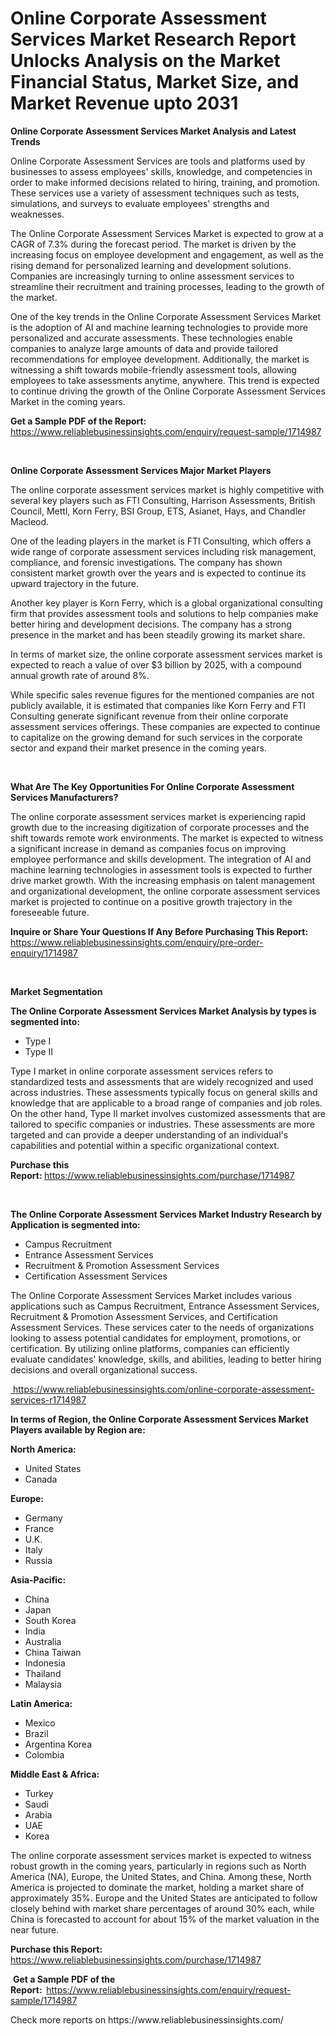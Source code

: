 <p><h1>Online Corporate Assessment Services Market Research Report Unlocks Analysis on the Market Financial Status, Market Size, and Market Revenue upto 2031</h1></p><p><strong>Online Corporate Assessment Services Market Analysis and Latest Trends</strong></p>
<p><p>Online Corporate Assessment Services are tools and platforms used by businesses to assess employees' skills, knowledge, and competencies in order to make informed decisions related to hiring, training, and promotion. These services use a variety of assessment techniques such as tests, simulations, and surveys to evaluate employees' strengths and weaknesses.</p><p>The Online Corporate Assessment Services Market is expected to grow at a CAGR of 7.3% during the forecast period. The market is driven by the increasing focus on employee development and engagement, as well as the rising demand for personalized learning and development solutions. Companies are increasingly turning to online assessment services to streamline their recruitment and training processes, leading to the growth of the market.</p><p>One of the key trends in the Online Corporate Assessment Services Market is the adoption of AI and machine learning technologies to provide more personalized and accurate assessments. These technologies enable companies to analyze large amounts of data and provide tailored recommendations for employee development. Additionally, the market is witnessing a shift towards mobile-friendly assessment tools, allowing employees to take assessments anytime, anywhere. This trend is expected to continue driving the growth of the Online Corporate Assessment Services Market in the coming years.</p></p>
<p><strong>Get a Sample PDF of the Report:&nbsp;</strong> <a href="https://www.reliablebusinessinsights.com/enquiry/request-sample/1714987">https://www.reliablebusinessinsights.com/enquiry/request-sample/1714987</a></p>
<p>&nbsp;</p>
<p><strong>Online Corporate Assessment Services Major Market Players</strong></p>
<p><p>The online corporate assessment services market is highly competitive with several key players such as FTI Consulting, Harrison Assessments, British Council, Mettl, Korn Ferry, BSI Group, ETS, Asianet, Hays, and Chandler Macleod.</p><p>One of the leading players in the market is FTI Consulting, which offers a wide range of corporate assessment services including risk management, compliance, and forensic investigations. The company has shown consistent market growth over the years and is expected to continue its upward trajectory in the future. </p><p>Another key player is Korn Ferry, which is a global organizational consulting firm that provides assessment tools and solutions to help companies make better hiring and development decisions. The company has a strong presence in the market and has been steadily growing its market share.</p><p>In terms of market size, the online corporate assessment services market is expected to reach a value of over $3 billion by 2025, with a compound annual growth rate of around 8%.</p><p>While specific sales revenue figures for the mentioned companies are not publicly available, it is estimated that companies like Korn Ferry and FTI Consulting generate significant revenue from their online corporate assessment services offerings. These companies are expected to continue to capitalize on the growing demand for such services in the corporate sector and expand their market presence in the coming years.</p></p>
<p>&nbsp;</p>
<p><strong>What Are The Key Opportunities For Online Corporate Assessment Services Manufacturers?</strong></p>
<p><p>The online corporate assessment services market is experiencing rapid growth due to the increasing digitization of corporate processes and the shift towards remote work environments. The market is expected to witness a significant increase in demand as companies focus on improving employee performance and skills development. The integration of AI and machine learning technologies in assessment tools is expected to further drive market growth. With the increasing emphasis on talent management and organizational development, the online corporate assessment services market is projected to continue on a positive growth trajectory in the foreseeable future.</p></p>
<p><strong>Inquire or Share Your Questions If Any Before Purchasing This Report:</strong> <a href="https://www.reliablebusinessinsights.com/enquiry/pre-order-enquiry/1714987">https://www.reliablebusinessinsights.com/enquiry/pre-order-enquiry/1714987</a></p>
<p>&nbsp;</p>
<p><strong>Market Segmentation</strong></p>
<p><strong>The Online Corporate Assessment Services Market Analysis by types is segmented into:</strong></p>
<p><ul><li>Type I</li><li>Type II</li></ul></p>
<p><p>Type I market in online corporate assessment services refers to standardized tests and assessments that are widely recognized and used across industries. These assessments typically focus on general skills and knowledge that are applicable to a broad range of companies and job roles. On the other hand, Type II market involves customized assessments that are tailored to specific companies or industries. These assessments are more targeted and can provide a deeper understanding of an individual's capabilities and potential within a specific organizational context.</p></p>
<p><strong>Purchase this Report:&nbsp;</strong><a href="https://www.reliablebusinessinsights.com/purchase/1714987">https://www.reliablebusinessinsights.com/purchase/1714987</a></p>
<p>&nbsp;</p>
<p><strong>The Online Corporate Assessment Services Market Industry Research by Application is segmented into:</strong></p>
<p><ul><li>Campus Recruitment</li><li>Entrance Assessment Services</li><li>Recruitment & Promotion Assessment Services</li><li>Certification Assessment Services</li></ul></p>
<p><p>The Online Corporate Assessment Services Market includes various applications such as Campus Recruitment, Entrance Assessment Services, Recruitment & Promotion Assessment Services, and Certification Assessment Services. These services cater to the needs of organizations looking to assess potential candidates for employment, promotions, or certification. By utilizing online platforms, companies can efficiently evaluate candidates' knowledge, skills, and abilities, leading to better hiring decisions and overall organizational success.</p></p>
<p><a href="https://www.reliablebusinessinsights.com/online-corporate-assessment-services-r1714987">&nbsp;https://www.reliablebusinessinsights.com/online-corporate-assessment-services-r1714987</a></p>
<p><strong>In terms of Region, the Online Corporate Assessment Services Market Players available by Region are:</strong></p>
<p>
    <p> <strong> North America: </strong>
        <ul>
            <li>United States</li>
            <li>Canada</li>
        </ul>
        </p> 
    <p> <strong> Europe: </strong>
        <ul>
            <li>Germany</li>
            <li>France</li>
            <li>U.K.</li>
            <li>Italy</li>
            <li>Russia</li>
        </ul>
        </p> 
    <p> <strong> Asia-Pacific: </strong>
        <ul>
            <li>China</li>
            <li>Japan</li>
            <li>South Korea</li>
            <li>India</li>
            <li>Australia</li>
            <li>China Taiwan</li>
            <li>Indonesia</li>
            <li>Thailand</li>
            <li>Malaysia</li>
        </ul>
        </p> 
    <p> <strong> Latin America: </strong>
        <ul>
            <li>Mexico</li>
            <li>Brazil</li>
            <li>Argentina Korea</li>
            <li>Colombia</li>
        </ul>
        </p> 
    <p> <strong> Middle East & Africa: </strong>
        <ul>
            <li>Turkey</li>
            <li>Saudi</li>
            <li>Arabia</li>
            <li>UAE</li>
            <li>Korea</li>
        </ul>
    </p>
    </p>
<p><p>The online corporate assessment services market is expected to witness robust growth in the coming years, particularly in regions such as North America (NA), Europe, the United States, and China. Among these, North America is projected to dominate the market, holding a market share of approximately 35%. Europe and the United States are anticipated to follow closely behind with market share percentages of around 30% each, while China is forecasted to account for about 15% of the market valuation in the near future.</p></p>
<p><strong>Purchase this Report: </strong><a href="https://www.reliablebusinessinsights.com/purchase/1714987">https://www.reliablebusinessinsights.com/purchase/1714987</a></p>
<p>&nbsp;<strong>Get a Sample PDF of the Report:&nbsp;&nbsp;</strong><a href="https://www.reliablebusinessinsights.com/enquiry/request-sample/1714987">https://www.reliablebusinessinsights.com/enquiry/request-sample/1714987</a></p>
<p><strong></strong></p>
<p>Check more reports on https://www.reliablebusinessinsights.com/</p>